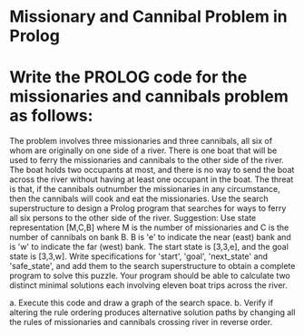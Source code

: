 # Missionary and Cannibal Problem in Prolog

# Write the PROLOG code for the missionaries and cannibals problem as follows:
<p>            The problem involves three missionaries and three cannibals, all six of whom are originally on one side of a river. There is one boat that will be used to ferry the missionaries and cannibals to the other side of the river. The boat holds two occupants at most, and there is no way to send the boat across the river without having at least one occupant in the boat. The threat is that, if the cannibals outnumber the missionaries in any circumstance, then the cannibals will cook and eat the missionaries. Use the search superstructure to design a Prolog program that searches for ways to ferry all six persons to the other side of the river. Suggestion: Use state representation [M,C,B] where M is the number of missionaries and C is the number of cannibals on bank B. B is 'e' to indicate the near (east) bank and is 'w' to indicate the far (west) bank.   The start state is [3,3,e], and the goal state is [3,3,w]. Write specifications for 'start', 'goal', 'next_state' and 'safe_state', and add them to the search superstructure to obtain a complete program to solve this puzzle. Your program should be able to calculate two distinct minimal solutions each involving eleven boat trips across the river.</p>
            a. Execute this code and draw a graph of the search space.
            b. Verify if altering the rule ordering produces alternative solution paths by changing all the rules of missionaries and cannibals crossing river in reverse order.
